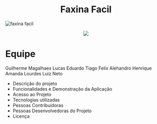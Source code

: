 <h1 align="center"> Faxina Facil </h1>

![faxina facil](https://github.com/wohlsz/repfaxinafacil/assets/122848312/0f7c3e69-7cae-4553-b284-9c30903b5804)


<p align="center">
<img loading="lazy" src="http://img.shields.io/static/v1?label=STATUS&message=EM%20DESENVOLVIMENTO&color=GREEN&style=for-the-badge"/>
</p>

# Equipe
  Guilherme Magalhaes 
  Lucas Eduardo
  Tiago Felix
  Alehandro Henrique
  Amanda Lourdes
  Luiz Neto

- Descrição do projeto
- Funcionalidades e Demonstração da Aplicação
- Acesso ao Projeto
- Tecnologias utilizadas
- Pessoas Contribuidoras
- Pessoas Desenvolvedoras do Projeto
- Licença 
